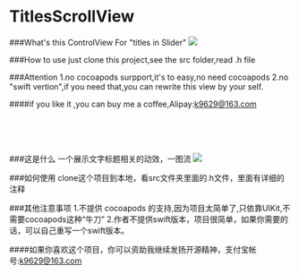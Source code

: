 # TitlesScrollView

###What's this
    ControlView For "titles in Slider"
![](http://g.recordit.co/nJbSjBmuKS.gif)  

###How to use
    just clone this project,see the src folder,read .h file
    
###Attention
    1.no cocoapods surpport,it's to easy,no need cocoapods
    2.no "swift vertion",if you need that,you can rewrite this view by your self.
    
####if you like it ,you can buy me a coffee,Alipay:k9629@163.com
    
<br> <br> <br> 
    
###这是什么
    一个展示文字标题相关的动效，一图流
![](http://g.recordit.co/nJbSjBmuKS.gif)  

###如何使用
    clone这个项目到本地，看src文件夹里面的.h文件，里面有详细的注释
    
###其他注意事项
    1.不提供 cocoapods 的支持,因为项目太简单了,只依靠UIKit,不需要cocoapods这种“牛刀”
    2.作者不提供swift版本，项目很简单，如果你需要的话，可以自己重写一个swift版本。
    
    
####如果你喜欢这个项目，你可以资助我继续发扬开源精神，支付宝帐号:k9629@163.com
